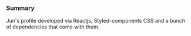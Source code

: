 ### Summary
Jun's profile developed via Reactjs, Styled-components CSS and a bunch of dependencies that come with them.